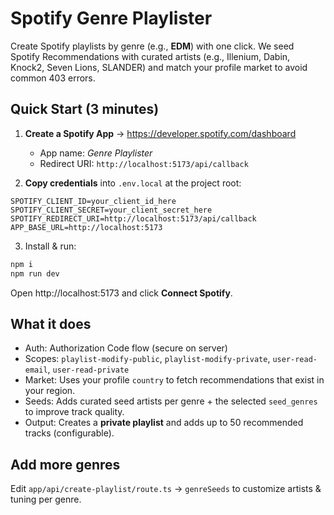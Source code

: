 # Spotify Genre Playlister

Create Spotify playlists by genre (e.g., **EDM**) with one click. We seed Spotify Recommendations with curated artists (e.g., Illenium, Dabin, Knock2, Seven Lions, SLANDER) and match your profile market to avoid common 403 errors.

## Quick Start (3 minutes)

1) **Create a Spotify App** → https://developer.spotify.com/dashboard  
   - App name: *Genre Playlister*
   - Redirect URI: `http://localhost:5173/api/callback`

2) **Copy credentials** into `.env.local` at the project root:

```
SPOTIFY_CLIENT_ID=your_client_id_here
SPOTIFY_CLIENT_SECRET=your_client_secret_here
SPOTIFY_REDIRECT_URI=http://localhost:5173/api/callback
APP_BASE_URL=http://localhost:5173
```

3) Install & run:

```bash
npm i
npm run dev
```

Open http://localhost:5173 and click **Connect Spotify**.

## What it does

- Auth: Authorization Code flow (secure on server)
- Scopes: `playlist-modify-public`, `playlist-modify-private`, `user-read-email`, `user-read-private`
- Market: Uses your profile `country` to fetch recommendations that exist in your region.
- Seeds: Adds curated seed artists per genre + the selected `seed_genres` to improve track quality.
- Output: Creates a **private playlist** and adds up to 50 recommended tracks (configurable).

## Add more genres

Edit `app/api/create-playlist/route.ts` → `genreSeeds` to customize artists & tuning per genre.
